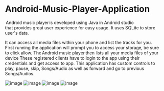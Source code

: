 # Android-Music-Player-Application
 Android music player is developed using Java in Android studio that provides great user experience for easy usage. It uses SQLite to store user's data.
 
It can access all media files within your phone and list the tracks for you. First running the application will prompt you to access your storage, be sure to click allow. The Android music player then lists all your media files of your device These registered clients have to login to the app using their credentials and get access to app. This application has custom controls to play, pause, skip, Songs/Audio as well as forward and go to previous Songs/Audios.

![image](https://user-images.githubusercontent.com/75978651/119465362-38f52780-bd61-11eb-982f-c4725cfb5a9e.png)
![image](https://user-images.githubusercontent.com/75978651/119465390-3f839f00-bd61-11eb-8107-19d86625d2fd.png)
![image](https://user-images.githubusercontent.com/75978651/119465440-4a3e3400-bd61-11eb-8ab3-113c6848e190.png)
![image](https://user-images.githubusercontent.com/75978651/119465459-4e6a5180-bd61-11eb-87ed-5f8a82a0ca30.png)
